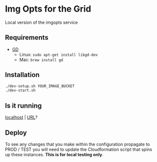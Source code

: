 # Img Opts for the Grid
Local version of the imgopts service

## Requirements
* [GD](http://libgd.github.io/)
  * Linux: `sudo apt-get install libgd-dev`
  * Mac:  `brew install gd`

## Installation
``` Bash
./dev-setup.sh YOUR_IMAGE_BUCKET
./dev-start.sh
```

## Is it running
[localhost](http://localhost:9008/_) | [URL](https://media-imgopts.local.dev-gutools.co.uk/_)?

## Deploy
To see any changes that you make within the configuration propagate to
PROD / TEST you will need to update the Cloudformation script that spins up these
instances. __This is for local testing only__.
